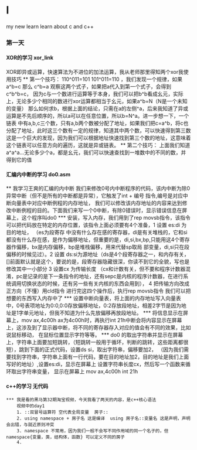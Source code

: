 # l
my new learn learn about c and c++
### 第一天 
  #### XOR的学习 xor_link
  XOR即异或运算，快速算法为不进位的加法运算，我从老师那里得知两个xor我使用技巧
  ** 第一个技巧：
  110^011=101 101^011=110 ，我们发现一个规律，如果a^b=c 那么 c^b=a 观察这两个式子，如果把a代入到第一个式子，会得到c^b^b=c，
  因为c与一个数进行运算等于本身，我们可以把b^b看成幺元，实际上，无论多少个相同的数进行xor运算都相当于幺元，如果a^b=N（N是一个未知的变量）
  那么如何求b，根据上面的结论，只需在a的左侧^a，后来我知道了异或运算是不先后顺序的，所以a可以在任意位置，所以b=N^a。进一步想一下，一个链表
  中有a,b,c三个数，只有a,b两个数被分配了地址，如果我们把c=a^b，将c也分配了地址，此时这三个数有一定的规律，知道其中两个数，可以快速得到第三数
  这是一个巨大的发现，因为我们可以根据地址快速找到第三个数的地址，这意味着这个链表可以任意方向的遍历，这就是异或链表。
  ** 第二个技巧：
  上面我们知道a^a^a...无论多少个a，都是幺元，我们可以快速查找到一堆数中的不同的数，并得到它的值
  #### 汇编内中断的学习 do0.asm
  ** 我学习王爽的汇编的内中断 我们来修改0号内中断程序的代码，该内中断为除0异常中断（但不是所有的中断都是异常），它触发了int + 编号 指令,编号是对应中断向量表中对应中断例程的内存地址，
      我们可以修改该内存地址的内容来达到修改中断例程的目的。下面我们来写一个0中断，有除0错误时，显示错误信息在屏幕上，这个程序叫do0
      *** 安装，写入内存，我们用到了rep movsb指令，该指令可以把代码放在特定的内存位置，该指令上面必须要有4个准备，1 设置 es:di 为目的地址， （es为段寄存
      中没有什么存在感的寄存器，di是有关堆栈的，它和si都没有什么存在感，是作为偏移地址，但重要的是，di,si,bx,bp,只能用这4个寄存器作偏移，bx是内存偏移，bp是堆栈偏移，用来代替sp取局
      部变量，di,si只在段偏移的时候见过）。2 设置 ds:si为源地址（ds是4个段寄存器之一，和内存有关，[]前面默认就是这个，要说的是，段寄存器隐藏很深，你读不到它的全貌，写也是修改其中一小部分
      3 设置cx 为传输长度 （cx和计数有关，但不要和程序计数器混淆，pc是记录的是下一条指令的地址，还有sepc是内核的程序计数器，在进行系统调用切换状态的时候，还有另一些有关内核的东西会用到），
      4 把传输方向改成正方向（不懂）用cld指令 进行完这四个操作后，执行rep movsb指令
      我们可以把想要的东西写入内存中了
      *** 设置中断向量表，将上面的内存地址写入向量表中，0号表项地址为0:0,0:0存放偏移地址，0:2存放段地址，相差2字节是因为地址是1字单元地址，但我不知道为什么先放偏移再放段地址。
      *** 将信息显示在屏幕上，mov ax,4c00h ax为4c00h时，再执行int 21h中断会将内容显示在屏幕上，这涉及到了显示器中断，将不同的寄存器存入对应的值会有不同的效果，比如说鼠标移动，
          在鼠标位置显示字符等等。
      *** do0 的取出字符串并显示在屏幕上，字符串上面要加短跳转，（短跳转一般用于循环，判断的跳转，这些距离都很短），跳到下面的正式代码，设置ds si，取出字符串，偏移要加2，
          （因为我们需要找到字符串，字符串上面有一行代码，要在目的地址加2，目的地址是我们上面写好的地址）,设置es:di，显示在屏幕上 设置字符串长度cx，然后写一个函数来循环取出字符串变量，
          显示在屏幕上 mov ax,4c00h  int 21h  
  #### c++的学习  无代码
    *** 我是看的黑马第32期淘宝视频，今天我看了两天的内容，是c++核心语法
        视频中的day1
        1. ::双冒号运算符 空代表全局变量  房子::
        2. using namespace + 房子名 这是编译  using 房子名::变量名 这是声明，声明会出错，与就近原则冲突
        3. namespace 不常用，因为我们一般不会写不同作用域的同一个名子的，但namespace{变量，类，结构体，函数} 可以定义不同的房子
        4. 
      
  
